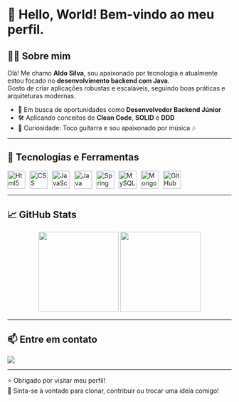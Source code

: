 # 👋 Hello, World! Bem-vindo ao meu perfil.

## 🧑‍💻 Sobre mim

Olá! Me chamo **Aldo Silva**, sou apaixonado por tecnologia e atualmente estou focado no **desenvolvimento backend com Java**.  
Gosto de criar aplicações robustas e escaláveis, seguindo boas práticas e arquiteturas modernas.

- 🎯 Em busca de oportunidades como **Desenvolvedor Backend Júnior**
- 🛠️ Aplicando conceitos de **Clean Code**, **SOLID** e **DDD**
- 🎸 Curiosidade: Toco guitarra e sou apaixonado por música 🎶

---

## 🚀 Tecnologias e Ferramentas

<div style="display: flex; gap: 10px;">
  <img src="https://cdn.jsdelivr.net/gh/devicons/devicon/icons/html5/html5-original.svg" height="40" alt="Html5"/>
  <img src="https://cdn.jsdelivr.net/gh/devicons/devicon/icons/css3/css3-original.svg" height="40" alt="CSS"/>
  <img src="https://cdn.jsdelivr.net/gh/devicons/devicon/icons/javascript/javascript-original.svg" height="40" alt="JavaScript"/>
  <img src="https://cdn.jsdelivr.net/gh/devicons/devicon/icons/java/java-original.svg" height="40" alt="Java"/>
  <img src="https://cdn.jsdelivr.net/gh/devicons/devicon/icons/spring/spring-original.svg" height="40" alt="Spring Boot"/>
  <img src="https://cdn.jsdelivr.net/gh/devicons/devicon/icons/mysql/mysql-original.svg" height="40" alt="MySQL"/>
  <img src="https://cdn.jsdelivr.net/gh/devicons/devicon/icons/mongodb/mongodb-original.svg" height="40" alt="MongoDB"/>
  <img src="https://cdn.jsdelivr.net/gh/devicons/devicon@latest/icons/github/github-original.svg" height="40" alt="GitHub"/>
 
</div>

---

## 📈 GitHub Stats

<div align="center">
  <img height="180em" src="https://github-readme-stats.vercel.app/api?username=aldo94silva&show_icons=true&theme=dracula&include_all_commits=true&count_private=true"/>
  <img height="180em" src="https://github-readme-stats.vercel.app/api/top-langs/?username=aldo94silva&layout=compact&langs_count=7&theme=dracula"/>
</div>

---

## 📫 Entre em contato

<div>
  <a href="www.linkedin.com/in/aldo-vanio-da-silva-junior-523a5a1b5" target="_blank">
    <img src="https://img.shields.io/badge/-LinkedIn-%230077B5?style=for-the-badge&logo=linkedin&logoColor=white">
  </a>
</div>

---

⭐ Obrigado por visitar meu perfil!  
🔁 Sinta-se à vontade para clonar, contribuir ou trocar uma ideia comigo!
